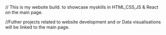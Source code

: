 // This is my website build. to showcase myskills in HTML,CSS,JS & React on the main page.

//Futher projects related to website development and or Data visualisations will be linked to the main page. 
